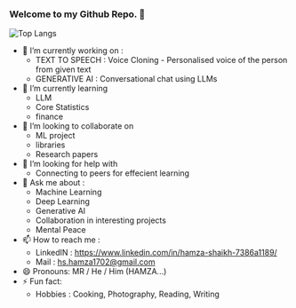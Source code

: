 ### Welcome to my Github Repo. 👋



<!-- ![My github stats](https://github-readme-stats.vercel.app/api?username=HamzaShaikh17&count_private=true&show_icons=true&layout=default) -->


![Top Langs](https://github-readme-stats.vercel.app/api/top-langs/?username=HamzaShaikh17&layout=compact)



- 🔭 I’m currently working on :
     - TEXT TO SPEECH : Voice Cloning - Personalised voice of the person from given text
     - GENERATIVE AI : Conversational chat using LLMs
- 🌱 I’m currently learning
     - LLM
     - Core Statistics
     - finance 
- 👯 I’m looking to collaborate on
     - ML project
     - libraries
     - Research papers
- 🤔 I’m looking for help with
     - Connecting to peers for effecient learning  
- 💬 Ask me about :
     - Machine Learning
     - Deep Learning
     - Generative AI
     - Collaboration in interesting projects
     - Mental Peace 
- 📫 How to reach me :
     - LinkedIN : https://www.linkedin.com/in/hamza-shaikh-7386a1189/
     - Mail : hs.hamza1702@gmail.com 
- 😄 Pronouns: MR / He / Him (HAMZA...)
- ⚡ Fun fact:
     - Hobbies : Cooking, Photography, Reading, Writing 

